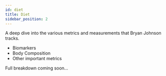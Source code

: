 ```yaml
---
id: diet
title: Diet
sidebar_position: 2
---
```


A deep dive into the various metrics and measurements that Bryan Johnson tracks.

- Biomarkers
- Body Composition 
- Other important metrics

Full breakdown coming soon...

